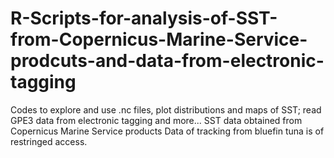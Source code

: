 # R-Scripts-for-analysis-of-SST-from-Copernicus-Marine-Service-prodcuts-and-data-from-electronic-tagging
Codes to explore and use .nc files, plot distributions and maps of SST; read GPE3 data from electronic tagging and more...
SST data obtained from Copernicus Marine Service products
Data of tracking from bluefin tuna is of restringed access.
